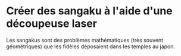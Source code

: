 # Créer des sangaku à l'aide d'une découpeuse laser

Les sangakus sont des problèmes mathématiques (très souvent géométriques) que les fidèles déposaient dans les temples au
japon.
